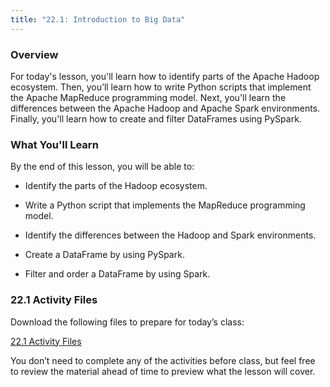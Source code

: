 ```yaml
---
title: "22.1: Introduction to Big Data"
---
```

<img style="display: none;" src="https://static.bc-edx.com/data/dl-1-2/m22/lms/img/banner.jpg" alt="lesson banner" />

### Overview

For today's lesson, you'll learn how to identify parts of the Apache Hadoop ecosystem. Then, you’ll learn how to write Python scripts that implement the Apache MapReduce programming model. Next, you'll learn the differences between the Apache Hadoop and Apache Spark environments. Finally, you'll learn how to create and filter DataFrames using PySpark.

### What You'll Learn

By the end of this lesson, you will be able to:

* Identify the parts of the Hadoop ecosystem.

* Write a Python script that implements the MapReduce programming model.

* Identify the differences between the Hadoop and Spark environments.

* Create a DataFrame by using PySpark.

* Filter and order a DataFrame by using Spark.

### 22.1 Activity Files

Download the following files to prepare for today’s class:

[22.1 Activity Files](https://static.bc-edx.com/data/dl-1-2/m22/lms/activities/Class_1_Activities.zip)

You don’t need to complete any of the activities before class, but feel free to review the material ahead of time to preview what the lesson will cover.
